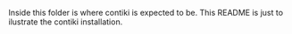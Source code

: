 Inside this folder is where contiki is expected to be.
This README is just to ilustrate the contiki installation.
